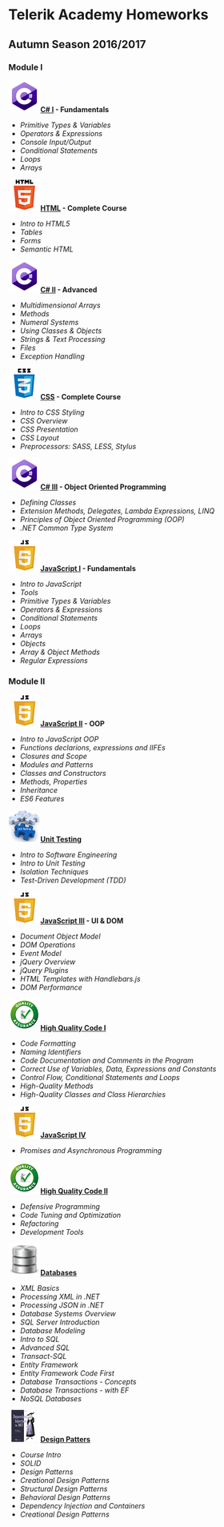 # Telerik Academy Homeworks
## Autumn Season 2016/2017
### Module I
![alt text](https://github.com/stoychevvasko/Telerik-Academy-Homeworks---2016-2017/blob/master/.resources/c_sharp_logo.png "C#")**[C# I](https://github.com/stoychevvasko/Telerik-Academy-Homeworks---2016-2017/tree/master/Module%201/C%23%20I%20-%20Fundamentals) - Fundamentals**
  * *Primitive Types & Variables*
  * *Operators & Expressions*
  * *Console Input/Output*
  * *Conditional Statements*
  * *Loops*
  * *Arrays*

![alt text](https://github.com/stoychevvasko/Telerik-Academy-Homeworks---2016-2017/blob/master/.resources/html_5_logo.png "HTML5")**[HTML](https://github.com/stoychevvasko/Telerik-Academy-Homeworks---2016-2017/tree/master/Module%201/HTML) - Complete Course**
  * *Intro to HTML5*
  * *Tables*
  * *Forms*
  * *Semantic HTML*

![alt text](https://github.com/stoychevvasko/Telerik-Academy-Homeworks---2016-2017/blob/master/.resources/c_sharp_logo.png "C#")**[C# II](https://github.com/stoychevvasko/Telerik-Academy-Homeworks---2016-2017/tree/master/Module%201/C%23%20II%20-%20Advanced) - Advanced**
  * *Multidimensional Arrays*
  * *Methods*
  * *Numeral Systems*
  * *Using Classes & Objects*
  * *Strings & Text Processing*
  * *Files*
  * *Exception Handling*

![alt text](https://github.com/stoychevvasko/Telerik-Academy-Homeworks---2016-2017/blob/master/.resources/css_3_logo.png "CSS3")**[CSS](https://github.com/stoychevvasko/Telerik-Academy-Homeworks---2016-2017/tree/master/Module%201/CSS) - Complete Course**
  * *Intro to CSS Styling*
  * *CSS Overview*
  * *CSS Presentation*
  * *CSS Layout*
  *  *Preprocessors: SASS, LESS, Stylus*

![alt text](https://github.com/stoychevvasko/Telerik-Academy-Homeworks---2016-2017/blob/master/.resources/c_sharp_logo.png "C#")**[C# III](https://github.com/stoychevvasko/Telerik-Academy-Homeworks---2016-2017/tree/master/Module%201/C%23%20III%20-%20OOP) - Object Oriented Programming**
  * *Defining Classes*
  * *Extension Methods, Delegates, Lambda Expressions, LINQ*
  * *Principles of Object Oriented Programming (OOP)*
  * *.NET Common Type System*

![alt text](https://github.com/stoychevvasko/Telerik-Academy-Homeworks---2016-2017/blob/master/.resources/javascript_logo.png "JavaScript")**[JavaScript I](https://github.com/stoychevvasko/Telerik-Academy-Homeworks---2016-2017/tree/master/Module%201/JS%20I%20-%20Fundamentals) - Fundamentals**
  * *Intro to JavaScript*
  * *Tools*
  * *Primitive Types & Variables*
  * *Operators & Expressions*
  * *Conditional Statements*
  * *Loops*
  * *Arrays*
  * *Objects*
  * *Array & Object Methods*
  * *Regular Expressions*

### Module II
![alt text](https://github.com/stoychevvasko/Telerik-Academy-Homeworks---2016-2017/blob/master/.resources/javascript_logo.png "JavaScript")**[JavaScript II](https://github.com/stoychevvasko/Telerik-Academy-Homeworks---2016-2017/tree/master/Module%202/JS%20II%20-%20OOP) - OOP**
  * *Intro to JavaScript OOP*
  * *Functions declarions, expressions and IIFEs*
  * *Closures and Scope*
  * *Modules and Patterns*
  * *Classes and Constructors*
  * *Methods, Properties*
  * *Inheritance*
  * *ES6 Features*

![alt text](https://github.com/stoychevvasko/Telerik-Academy-Homeworks---2016-2017/blob/master/.resources/unit_testing_logo.png "Unit Testing")**[Unit Testing](https://github.com/stoychevvasko/Telerik-Academy-Homeworks---2016-2017/tree/master/Module%202/Unit%20Testing)**
  * *Intro to Software Engineering*
  * *Intro to Unit Testing*
  * *Isolation Techniques*
  * *Test-Driven Development (TDD)*

![alt text](https://github.com/stoychevvasko/Telerik-Academy-Homeworks---2016-2017/blob/master/.resources/javascript_logo.png "JavaScript")**[JavaScript III](https://github.com/stoychevvasko/Telerik-Academy-Homeworks---2016-2017/tree/master/Module%202/JS%20III%20-%20UI%20&%20DOM) - UI & DOM**
  * *Document Object Model*
  * *DOM Operations*
  * *Event Model*
  * *jQuery Overview*
  * *jQuery Plugins*
  * *HTML Templates with Handlebars.js*
  * *DOM Performance*

![alt text](https://github.com/stoychevvasko/Telerik-Academy-Homeworks---2016-2017/blob/master/.resources/high_quality_code.png "High Quality Code I")**[High Quality Code I](https://github.com/stoychevvasko/Telerik-Academy-Homeworks---2016-2017/tree/master/Module%202/High%20Quality%20Code%20I)**
  * *Code Formatting*
  * *Naming Identifiers* 
  * *Code Documentation and Comments in the Program*
  * *Correct Use of Variables, Data, Expressions and Constants*
  * *Control Flow, Conditional Statements and Loops*
  * *High-Quality Methods*
  * *High-Quality Classes and Class Hierarchies*

![alt text](https://github.com/stoychevvasko/Telerik-Academy-Homeworks---2016-2017/blob/master/.resources/javascript_logo.png "JavaScript Applications")**[JavaScript IV](https://github.com/stoychevvasko/Telerik-Academy-Homeworks---2016-2017/tree/master/Module%202/JS%20IV%20-%20Applications)**
  * *Promises and Asynchronous Programming*

![alt text](https://github.com/stoychevvasko/Telerik-Academy-Homeworks---2016-2017/blob/master/.resources/high_quality_code.png "High Quality Code II")**[High Quality Code II](https://github.com/stoychevvasko/Telerik-Academy-Homeworks---2016-2017/tree/master/Module%202/High%20Quality%20Code%20II)**
  * *Defensive Programming*
  * *Code Tuning and Optimization*
  * *Refactoring*
  * *Development Tools*

![alt text](https://github.com/stoychevvasko/Telerik-Academy-Homeworks---2016-2017/blob/master/.resources/databases.png "Databases")**[Databases](https://github.com/stoychevvasko/Telerik-Academy-Homeworks---2016-2017/tree/master/Module%202/Databases)**
  * *XML Basics*
  * *Processing XML in .NET*
  * *Processing JSON in .NET*
  * *Database Systems Overview*
  * *SQL Server Introduction*
  * *Database Modeling*
  * *Intro to SQL*
  * *Advanced SQL*
  * *Transact-SQL*
  * *Entity Framework*
  * *Entity Framework Code First*
  * *Database Transactions - Concepts*
  * *Database Transactions - with EF*
  * *NoSQL Databases*

  ![alt text](https://github.com/stoychevvasko/Telerik-Academy-Homeworks---2016-2017/blob/master/.resources/Design_Patterns_logo.png "Design Patters")**[Design Patters](https://github.com/stoychevvasko/Telerik-Academy-Homeworks---2016-2017/tree/master/Module%202/Design%20Patterns)**
  * *Course Intro*
  * *SOLID*
  * *Design Patterns*
  * *Creational Design Patterns*
  * *Structural Design Patterns*
  * *Behavioral Design Patterns*
  * *Dependency Injection and Containers*
  * *Creational Design Patterns*

